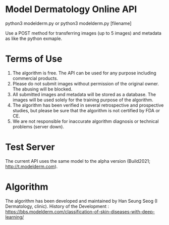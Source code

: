 # Model Dermatology Online API 

python3 modelderm.py
or
python3 modelderm.py [filename]

Use a POST method for transferring images (up to 5 images) and metadata as like the python exmaple. 

# Terms of Use
1) The algorithm is free. The API can be used for any purpose including commercial products.
2) Please do not submit images without permission of the original owner. The abusing will be blocked. 
3) All submitted images and metadata will be stored as a database. The images will be used solely for the training purpose of the algorithm. 
4) The algorithm has been verified in several retrospective and prospective studies, but please be sure that the algorithm is not certified by FDA or CE.
5) We are not responsible for inaccurate algorithm diagnosis or technical problems (server down).

# Test Server
The current API uses the same model to the alpha version (Build2021; http://t.modelderm.com).

# Algorithm
The algorithm has been developed and maintained by Han Seung Seog (I Dermatology, clinic).
History of the Development : https://bbs.modelderm.com/classification-of-skin-diseases-with-deep-learning/
